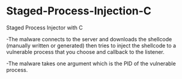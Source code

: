 # Staged-Process-Injection-C
Staged Process Injector with C

-The malware connects to the server and downloads the shellcode (manually written or generated) then tries to inject the shellcode to a vulnerable process that you choose and callback to the listener.

-The malware takes one argument which is the PID of the vulnerable process.
